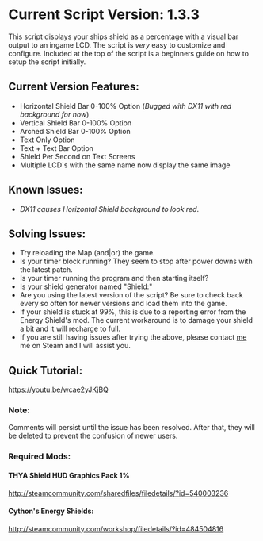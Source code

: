 # Current Script Version: 1.3.3
This script displays your ships shield as a percentage with a visual bar output to an ingame LCD. The script is _very_ easy to customize and configure. Included at the top of the script is a beginners guide on how to setup the script initially.

## Current Version Features: 
 * Horizontal Shield Bar 0-100% Option (_Bugged with DX11 with red background for now_) 
 * Vertical Shield Bar 0-100% Option 
 * Arched Shield Bar 0-100% Option 
 * Text Only Option 
 * Text + Text Bar Option 
 * Shield Per Second on Text Screens 
 * Multiple LCD's with the same name now display the same image 


## Known Issues: 
 * *DX11 causes Horizontal Shield background to look red*. 


## Solving Issues:
* Try reloading the Map (and|or) the game.
* Is your timer block running? They seem to stop after power downs with the latest patch.
* Is your timer running the program and then starting itself?
* Is your shield generator named "Shield:"
* Are you using the latest version of the script? Be sure to check back every so often for newer versions and load them into the game.
* If your shield is stuck at 99%, this is due to a reporting error from the Energy Shield's mod. The current workaround is to damage your shield a bit and it will recharge to full.
* If you are still having issues after trying the above, please contact [me](http://steamcommunity.com/id/Perdurable) me on Steam and I will assist you.

## Quick Tutorial: 
<https://youtu.be/wcae2yJKjBQ>


### Note:
Comments will persist until the issue has been resolved. After that, they will be deleted to prevent the confusion of newer users.

### Required Mods: 

#### THYA Shield HUD Graphics Pack 1% 
<http://steamcommunity.com/sharedfiles/filedetails/?id=540003236>

#### Cython's Energy Shields: 
<http://steamcommunity.com/workshop/filedetails/?id=484504816>
